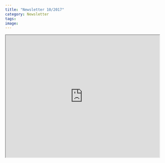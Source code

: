 ```yaml
---
title: "Newsletter 10/2017"
category: Newsletter
tags: 
image: 
---
```


<iframe src="http://mailchi.mp/7163c4387952/der-schne-und-der-beat" width="100%" height="400px"></iframe>
